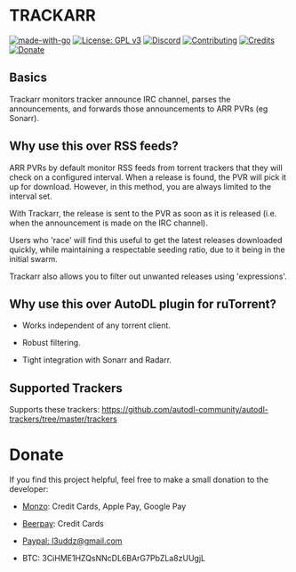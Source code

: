 # TRACKARR

[![made-with-go](https://img.shields.io/badge/Made%20with-Go-blue.svg?style=flat-square)](https://golang.org/)
[![License: GPL v3](https://img.shields.io/badge/License-GPL%203-blue.svg?style=flat-square)](https://github.com/l3uddz/plex_autoscan/blob/master/LICENSE.md)
[![Discord](https://img.shields.io/discord/381077432285003776.svg?colorB=177DC1&label=Discord&style=flat-square)](https://discord.io/cloudbox)
[![Contributing](https://img.shields.io/badge/Contributing-gray.svg?style=flat-square)](CONTRIBUTING.md)
[![Credits](https://img.shields.io/badge/Credits-gray.svg?style=flat-square)](CREDITS.md)
[![Donate](https://img.shields.io/badge/Donate-gray.svg?style=flat-square)](#donate)


## Basics

Trackarr monitors tracker announce IRC channel, parses the announcements, and forwards those announcements to ARR PVRs (eg Sonarr).


## Why use this over RSS feeds?

ARR PVRs by default monitor RSS feeds from torrent trackers that they will check on a configured interval. When a release is found, the PVR will pick it up for download. However, in this method, you are always limited to the interval set.

With Trackarr, the release is sent to the PVR as soon as it is released (i.e. when the announcement is made on the IRC channel).

Users who 'race' will find this useful to get the latest releases downloaded quickly, while maintaining a respectable seeding ratio, due to it being in the initial swarm.

Trackarr also allows you to filter out unwanted releases using 'expressions'.

## Why use this over AutoDL plugin for ruTorrent?

- Works independent of any torrent client.

- Robust filtering.

- Tight integration with Sonarr and Radarr.


## Supported Trackers

Supports these trackers: https://github.com/autodl-community/autodl-trackers/tree/master/trackers


# Donate

If you find this project helpful, feel free to make a small donation to the developer:

  - [Monzo](https://monzo.me/today): Credit Cards, Apple Pay, Google Pay

  - [Beerpay](https://beerpay.io/l3uddz/traktarr): Credit Cards

  - [Paypal: l3uddz@gmail.com](https://www.paypal.me/l3uddz)

  - BTC: 3CiHME1HZQsNNcDL6BArG7PbZLa8zUUgjL
